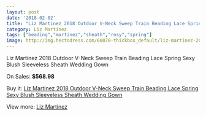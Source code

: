 ```yaml
---
layout: post
date: '2018-02-02'
title: "Liz Martinez 2018 Outdoor V-Neck Sweep Train Beading Lace Spring Sexy Blush Sleeveless Sheath Wedding Gown"
category: Liz Martinez
tags: ["beading","martinez","sheath","rosy","spring"]
image: http://img.hectodress.com/60070-thickbox_default/liz-martinez-2018-outdoor-v-neck-sweep-train-beading-lace-spring-sexy-blush-sleeveless-sheath-wedding-gown.jpg
---
```

Liz Martinez 2018 Outdoor V-Neck Sweep Train Beading Lace Spring Sexy Blush Sleeveless Sheath Wedding Gown

On Sales: **$568.98**
<a href="https://www.hectodress.com/liz-martinez/19083-liz-martinez-2018-outdoor-v-neck-sweep-train-beading-lace-spring-sexy-blush-sleeveless-sheath-wedding-gown.html"><amp-img layout="responsive" width="600" height="600" src="//img.hectodress.com/60070-thickbox_default/liz-martinez-2018-outdoor-v-neck-sweep-train-beading-lace-spring-sexy-blush-sleeveless-sheath-wedding-gown.jpg" alt="Liz Martinez 2018 Outdoor V-Neck Sweep Train Beading Lace Spring Sexy Blush Sleeveless Sheath Wedding Gown 0" /></a>
<a href="https://www.hectodress.com/liz-martinez/19083-liz-martinez-2018-outdoor-v-neck-sweep-train-beading-lace-spring-sexy-blush-sleeveless-sheath-wedding-gown.html"><amp-img layout="responsive" width="600" height="600" src="//img.hectodress.com/60077-thickbox_default/liz-martinez-2018-outdoor-v-neck-sweep-train-beading-lace-spring-sexy-blush-sleeveless-sheath-wedding-gown.jpg" alt="Liz Martinez 2018 Outdoor V-Neck Sweep Train Beading Lace Spring Sexy Blush Sleeveless Sheath Wedding Gown 1" /></a>
<a href="https://www.hectodress.com/liz-martinez/19083-liz-martinez-2018-outdoor-v-neck-sweep-train-beading-lace-spring-sexy-blush-sleeveless-sheath-wedding-gown.html"><amp-img layout="responsive" width="600" height="600" src="//img.hectodress.com/60076-thickbox_default/liz-martinez-2018-outdoor-v-neck-sweep-train-beading-lace-spring-sexy-blush-sleeveless-sheath-wedding-gown.jpg" alt="Liz Martinez 2018 Outdoor V-Neck Sweep Train Beading Lace Spring Sexy Blush Sleeveless Sheath Wedding Gown 2" /></a>
<a href="https://www.hectodress.com/liz-martinez/19083-liz-martinez-2018-outdoor-v-neck-sweep-train-beading-lace-spring-sexy-blush-sleeveless-sheath-wedding-gown.html"><amp-img layout="responsive" width="600" height="600" src="//img.hectodress.com/60075-thickbox_default/liz-martinez-2018-outdoor-v-neck-sweep-train-beading-lace-spring-sexy-blush-sleeveless-sheath-wedding-gown.jpg" alt="Liz Martinez 2018 Outdoor V-Neck Sweep Train Beading Lace Spring Sexy Blush Sleeveless Sheath Wedding Gown 3" /></a>
<a href="https://www.hectodress.com/liz-martinez/19083-liz-martinez-2018-outdoor-v-neck-sweep-train-beading-lace-spring-sexy-blush-sleeveless-sheath-wedding-gown.html"><amp-img layout="responsive" width="600" height="600" src="//img.hectodress.com/60074-thickbox_default/liz-martinez-2018-outdoor-v-neck-sweep-train-beading-lace-spring-sexy-blush-sleeveless-sheath-wedding-gown.jpg" alt="Liz Martinez 2018 Outdoor V-Neck Sweep Train Beading Lace Spring Sexy Blush Sleeveless Sheath Wedding Gown 4" /></a>
<a href="https://www.hectodress.com/liz-martinez/19083-liz-martinez-2018-outdoor-v-neck-sweep-train-beading-lace-spring-sexy-blush-sleeveless-sheath-wedding-gown.html"><amp-img layout="responsive" width="600" height="600" src="//img.hectodress.com/60073-thickbox_default/liz-martinez-2018-outdoor-v-neck-sweep-train-beading-lace-spring-sexy-blush-sleeveless-sheath-wedding-gown.jpg" alt="Liz Martinez 2018 Outdoor V-Neck Sweep Train Beading Lace Spring Sexy Blush Sleeveless Sheath Wedding Gown 5" /></a>
<a href="https://www.hectodress.com/liz-martinez/19083-liz-martinez-2018-outdoor-v-neck-sweep-train-beading-lace-spring-sexy-blush-sleeveless-sheath-wedding-gown.html"><amp-img layout="responsive" width="600" height="600" src="//img.hectodress.com/60072-thickbox_default/liz-martinez-2018-outdoor-v-neck-sweep-train-beading-lace-spring-sexy-blush-sleeveless-sheath-wedding-gown.jpg" alt="Liz Martinez 2018 Outdoor V-Neck Sweep Train Beading Lace Spring Sexy Blush Sleeveless Sheath Wedding Gown 6" /></a>
<a href="https://www.hectodress.com/liz-martinez/19083-liz-martinez-2018-outdoor-v-neck-sweep-train-beading-lace-spring-sexy-blush-sleeveless-sheath-wedding-gown.html"><amp-img layout="responsive" width="600" height="600" src="//img.hectodress.com/60071-thickbox_default/liz-martinez-2018-outdoor-v-neck-sweep-train-beading-lace-spring-sexy-blush-sleeveless-sheath-wedding-gown.jpg" alt="Liz Martinez 2018 Outdoor V-Neck Sweep Train Beading Lace Spring Sexy Blush Sleeveless Sheath Wedding Gown 7" /></a>

Buy it: [Liz Martinez 2018 Outdoor V-Neck Sweep Train Beading Lace Spring Sexy Blush Sleeveless Sheath Wedding Gown](https://www.hectodress.com/liz-martinez/19083-liz-martinez-2018-outdoor-v-neck-sweep-train-beading-lace-spring-sexy-blush-sleeveless-sheath-wedding-gown.html "Liz Martinez 2018 Outdoor V-Neck Sweep Train Beading Lace Spring Sexy Blush Sleeveless Sheath Wedding Gown")

View more: [Liz Martinez](https://www.hectodress.com/355-liz-martinez "Liz Martinez")